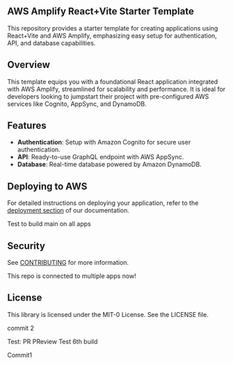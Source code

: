 ## AWS Amplify React+Vite Starter Template

This repository provides a starter template for creating applications using React+Vite and AWS Amplify, emphasizing easy setup for authentication, API, and database capabilities.

## Overview

This template equips you with a foundational React application integrated with AWS Amplify, streamlined for scalability and performance. It is ideal for developers looking to jumpstart their project with pre-configured AWS services like Cognito, AppSync, and DynamoDB.

## Features

- **Authentication**: Setup with Amazon Cognito for secure user authentication.
- **API**: Ready-to-use GraphQL endpoint with AWS AppSync.
- **Database**: Real-time database powered by Amazon DynamoDB.

## Deploying to AWS

For detailed instructions on deploying your application, refer to the [deployment section](https://docs.amplify.aws/react/start/quickstart/#deploy-a-fullstack-app-to-aws) of our documentation.

Test to build main on all apps
## Security

See [CONTRIBUTING](CONTRIBUTING.md#security-issue-notifications) for more information.

This repo is connected to multiple apps now!
## License

This library is licensed under the MIT-0 License. See the LICENSE file.

commit 2


Test: PR PReview
Test 6th build

Commit1

